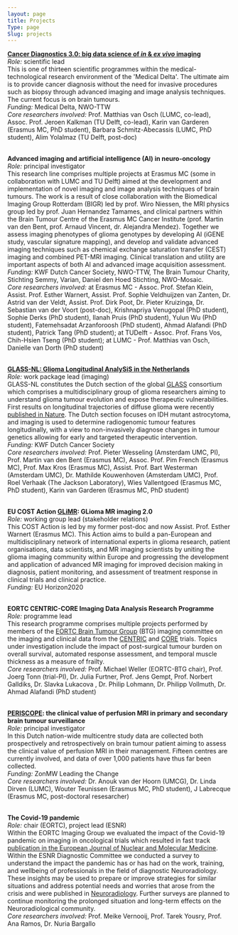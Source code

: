 ```yaml
---
layout: page
title: Projects
Type: page
Slug: projects
---
```


<b>[Cancer Diagnostics 3.0: big data science of <i>in</i> & <i>ex vivo</i> imaging](https://www.medicaldelta.nl/en/research/cancer-diagnostics-3-0-big-data-science-of-in-ex-vivo-imaging)</b>
<br><i>Role:</i> scientific lead
<br>This is one of thirteen scientific programmes within the medical-technological research environment of the 'Medical Delta'. The ultimate aim is to provide cancer diagnosis without the need for invasive procedures such as biopsy through advanced imaging and image analysis techniques. The current focus is on brain tumours.
<br><i>Funding:</i> Medical Delta, NWO-TTW
<br><i>Core researchers involved:</i> Prof. Matthias van Osch (LUMC, co-lead), Assoc. Prof. Jeroen Kalkman (TU Delft, co-lead), Karin van Garderen (Erasmus MC, PhD student), Barbara Schmitz-Abecassis (LUMC, PhD student), Alim Yolalmaz (TU Delft, post-doc)

<br><b>Advanced imaging and artificial intelligence (AI) in neuro-oncology</b>
<br><i>Role:</i> principal investigator
<br>This research line comprises multiple projects at Erasmus MC (some in collaboration with LUMC and TU Delft) aimed at the development and implementation of novel imaging and image analysis techniques of brain tumours. The work is a result of close collaboration with the Biomedical Imaging Group Rotterdam (BIGR) led by prof. Wiro Niessen, the MRI physics group led by prof. Juan Hernandez Tamames, and clinical partners within the Brain Tumour Centre of the Erasmus MC Cancer Institute (prof. Martin van den Bent, prof. Arnaud Vincent, dr. Alejandra Mendez). Together we assess imaging phenotypes of glioma genotypes by developing AI (iGENE study, vascular signature mapping), and develop and validate advanced imaging techniques such as chemical exchange saturation transfer (CEST) imaging and combined PET-MRI imaging. Clinical translation and utility are important aspects of both AI and advanced image acquisition assessment.
<br><i>Funding:</i> KWF Dutch Cancer Society, NWO-TTW, The Brain Tumour Charity, Stichting Semmy, Varian, Daniel den Hoed Stichting, NWO-Mosaic.
<br><i>Core researchers involved:</i> at Erasmus MC - Assoc. Prof. Stefan Klein, Assist. Prof. Esther Warnert, Assist. Prof. Sophie Veldhuijzen van Zanten, Dr. Astrid van der Veldt, Assist. Prof. Dirk Poot, Dr. Pieter Kruizinga, Dr. Sebastian van der Voort (post-doc), Krishnapriya Venugopal (PhD student), Sophie Derks (PhD student), Ilanah Pruis (PhD student), Yulun Wu (PhD student), Fatemehsadat Arzanforoosh (PhD student), Ahmad Alafandi (PhD student), Patrick Tang (PhD student); at TUDelft - Assoc. Prof. Frans Vos, Chih-Hsien Tseng (PhD student); at LUMC - Prof. Matthias van Osch, Danielle van Dorth (PhD student)

<br><b>[GLASS-NL: Glioma Longitudinal AnalySiS in the Netherlands](https://www.glass-consortium.org)</b>
<br><i>Role:</i> work package lead (imaging)
<br>GLASS-NL constitutes the Dutch section of the global [GLASS](https://pubmed.ncbi.nlm.nih.gov/29432615/) consortium which comprises a multidisciplinary group of glioma researchers aiming to understand glioma tumour evolution and expose therapeutic vulnerabilities. First results on longitudinal trajectories of diffuse glioma were recently [published in Nature](https://www.nature.com/articles/s41586-019-1775-1). The Dutch section focuses on IDH mutant astrocytoma, and imaging is used to determine radiogenomic tumour features longitudinally, with a view to non-invasively diagnose changes in tumour genetics allowing for early and targeted therapeutic intervention.
<br><i>Funding:</i> KWF Dutch Cancer Society 
<br><i>Core researchers involved:</i> Prof. Pieter Wesseling (Amsterdam UMC, PI), Prof. Martin van den Bent (Erasmus MC), Assoc. Prof. Pim French (Erasmus MC), Prof. Max Kros (Erasmus MC), Assist. Prof. Bart Westerman (Amsterdam UMC), Dr. Mathilde Kouwenhoven (Amsterdam UMC), Prof. Roel Verhaak (The Jackson Laboratory), Wies Vallentgoed (Erasmus MC, PhD student), Karin van Garderen (Erasmus MC, PhD student)

<br><b>EU COST Action [GLiMR](https://glimr.eu): GLioma MR imaging 2.0</b>
<br><i>Role:</i> working group lead (stakeholder relations)
<br>This COST Action is led by my former post-doc and now Assist. Prof. Esther Warnert (Erasmus MC). This Action aims to build a pan-European and multidisciplinary network of international experts in glioma research, patient organisations, data scientists, and MR imaging scientists by uniting the glioma imaging community within Europe and progressing the development and application of advanced MR imaging for improved decision making in diagnosis, patient monitoring, and assessment of treatment response in clinical trials and clinical practice. 
<br><i>Funding:</i> EU Horizon2020

<br><b>EORTC CENTRIC-CORE Imaging Data Analysis Research Programme </b>
<br><i>Role:</i> programme lead
<br>This research programme comprises multiple projects performed by members of the [EORTC Brain Tumour Group](https://www.eortc.org/research_field/brain/) (BTG) imaging committee on the imaging and clinical data from the [CENTRIC](https://www.thelancet.com/journals/lanonc/article/PIIS1470-2045(14)70379-1/fulltext) and [CORE](https://academic.oup.com/neuro-oncology/article/17/5/708/1109348) trials. Topics under investigation include the impact of post-surgical tumour burden on overall survival, automated response assessment, and temporal muscle thickness as a measure of frailty. 
<br><i>Core researchers involved:</i> Prof. Michael Weller (EORTC-BTG chair), Prof. Joerg Tonn (trial-PI), Dr. Julia Furtner, Prof. Jens Gempt, Prof. Norbert Galldiks, Dr. Slavka Lukacova , Dr. Philip Lohmann, Dr. Philipp Vollmuth, Dr. Ahmad Alafandi (PhD student)

<br><b>[PERISCOPE](https://zorgevaluatienederland.nl/evaluations/periscope): the clinical value of perfusion MRI in primary and secondary brain tumour surveillance</b>
<br><i>Role:</i> principal investigator
<br>In this Dutch nation-wide multicentre study data are collected both prospectively and retrospectively on brain tumour patient aiming to assess the clinical value of perfusion MRI in their management. Fifteen centres are currently involved, and data of over 1,000 patients have thus far been collected. 
<br><i>Funding:</i> ZonMW Leading the Change
<br><i>Core researchers involved:</i> Dr. Anouk van der Hoorn (UMCG), Dr. Linda Dirven (LUMC), Wouter Teunissen (Erasmus MC, PhD student), J Labrecque (Erasmus MC, post-doctoral resesarcher)

<br><b>The Covid-19 pandemic</b>
<br><i>Role:</i> chair (EORTC), project lead (ESNR)
<br>Within the EORTC Imaging Group we evaluated the impact of the Covid-19 pandemic on imaging in oncological trials which resulted in fast track [publication in the European Journal of Nuclear and Molecular Medicine](https://link.springer.com/article/10.1007/s00259-020-04910-y).
<br>Within the ESNR Diagnostic Committee we conducted a survey to understand the impact the pandemic has or has had on the work, training, and wellbeing of professionals in the field of diagnostic Neuroradiology. These insights may be used to prepare or improve strategies for similar situations and address potential needs and worries that arose from the crisis and were published in [Neuroradiology](https://link.springer.com/article/10.1007%2Fs00234-021-02722-x). Further surveys are planned to continue monitoring the prolonged situation and long-term effects on the Neuroradiological community.
<br><i>Core researchers involved:</i> Prof. Meike Vernooij, Prof. Tarek Yousry, Prof. Ana Ramos, Dr. Nuria Bargallo


 


